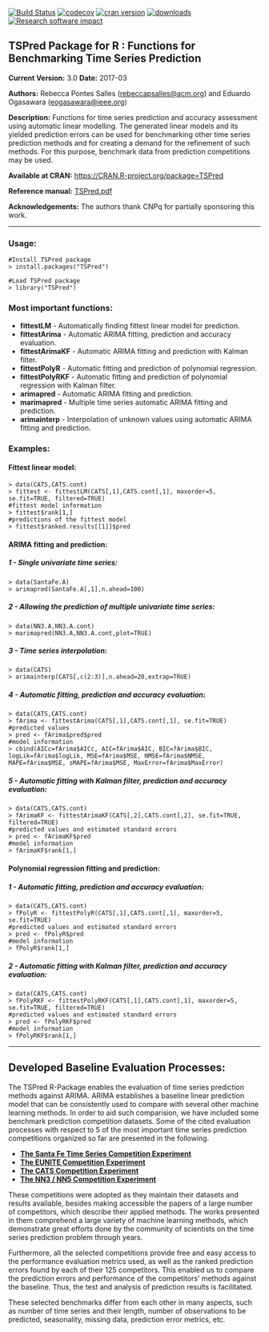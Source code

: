 [![Build Status](https://travis-ci.org/RebeccaSalles/TSPred.svg?branch=master)](https://travis-ci.org/RebeccaSalles/TSPred)
[![codecov](https://codecov.io/gh/RebeccaSalles/TSPred/branch/master/graph/badge.svg)](https://codecov.io/gh/RebeccaSalles/TSPred)
[![cran version](http://www.r-pkg.org/badges/version/TSPred)](http://cran.r-project.org/package=TSPred)
[![downloads](http://cranlogs.r-pkg.org/badges/TSPred)](http://cranlogs.r-pkg.org/badges/TSPred)
[![Research software impact](http://depsy.org/api/package/cran/TSPred/badge.svg)](http://depsy.org/package/r/TSPred)

## TSPred Package for R : Functions for Benchmarking Time Series Prediction

__Current Version:__ 3.0
__Date:__ 2017-03

__Authors:__ Rebecca Pontes Salles (<rebeccapsalles@acm.org>) and Eduardo Ogasawara (<eogasawara@ieee.org>)
 
__Description:__ Functions for time series prediction and accuracy assessment using automatic linear modelling. The generated linear models and its yielded prediction errors can be used for benchmarking other time series prediction methods and for creating a demand for the refinement of such methods. For this purpose, benchmark data from prediction competitions may be used.

__Available at CRAN:__ <https://CRAN.R-project.org/package=TSPred>

__Reference manual:__ [TSPred.pdf](http://cran.r-project.org/web/packages/TSPred/TSPred.pdf)

__Acknowledgements:__ The authors thank CNPq for partially sponsoring this work.

---
### Usage:
~~~~~~
#Install TSPred package
> install.packages("TSPred")

#Load TSPred package
> library("TSPred")
~~~~~~
#####
### Most important functions:

* __fittestLM__ - Automatically finding fittest linear model for prediction.
* __fittestArima__ - Automatic ARIMA fitting, prediction and accuracy evaluation.
* __fittestArimaKF__ - Automatic ARIMA fitting and prediction with Kalman filter.
* __fittestPolyR__ - Automatic fitting and prediction of polynomial regression.
* __fittestPolyRKF__ - Automatic fitting and prediction of polynomial regression with Kalman filter.
* __arimapred__ - Automatic ARIMA fitting and prediction.
* __marimapred__ - Multiple time series automatic ARIMA fitting and prediction.
* __arimainterp__ - Interpolation of unknown values using automatic ARIMA fitting and prediction.

### __Examples:__
#### Fittest linear model:
~~~~~~
> data(CATS,CATS.cont)
> fittest <- fittestLM(CATS[,1],CATS.cont[,1], maxorder=5, se.fit=TRUE, filtered=TRUE)
#fittest model information
> fittest$rank[1,]
#predictions of the fittest model
> fittest$ranked.results[[1]]$pred
~~~~~~
#### ARIMA fitting and prediction:
##### 1 - Single univariate time series:
~~~~~~
> data(SantaFe.A)
> arimapred(SantaFe.A[,1],n.ahead=100)
~~~~~~
##### 2 - Allowing the prediction of multiple univariate time series:
~~~~~~
> data(NN3.A,NN3.A.cont)
> marimapred(NN3.A,NN3.A.cont,plot=TRUE)
~~~~~~
##### 3 - Time series interpolation:
~~~~~~
> data(CATS)
> arimainterp(CATS[,c(2:3)],n.ahead=20,extrap=TRUE)
~~~~~~
##### 4 - Automatic fitting, prediction and accuracy evaluation:
~~~~~~
> data(CATS,CATS.cont)
> fArima <- fittestArima(CATS[,1],CATS.cont[,1], se.fit=TRUE)
#predicted values
> pred <- fArima$pred$pred
#model information
> cbind(AICc=fArima$AICc, AIC=fArima$AIC, BIC=fArima$BIC, logLik=fArima$logLik, MSE=fArima$MSE, NMSE=fArima$NMSE, MAPE=fArima$MSE, sMAPE=fArima$MSE, MaxError=fArima$MaxError)
~~~~~~
##### 5 - Automatic fitting with Kalman filter, prediction and accuracy evaluation:
~~~~~~
> data(CATS,CATS.cont)
> fArimaKF <- fittestArimaKF(CATS[,2],CATS.cont[,2], se.fit=TRUE, filtered=TRUE)
#predicted values and estimated standard errors
> pred <- fArimaKF$pred
#model information
> fArimaKF$rank[1,]
~~~~~~
#### Polynomial regression fitting and prediction:
##### 1 - Automatic fitting, prediction and accuracy evaluation:
~~~~~~
> data(CATS,CATS.cont)
> fPolyR <- fittestPolyR(CATS[,1],CATS.cont[,1], maxorder=5, se.fit=TRUE)
#predicted values and estimated standard errors
> pred <- fPolyR$pred
#model information
> fPolyR$rank[1,]
~~~~~~
##### 2 - Automatic fitting with Kalman filter, prediction and accuracy evaluation:
~~~~~~
> data(CATS,CATS.cont)
> fPolyRKF <- fittestPolyRKF(CATS[,1],CATS.cont[,1], maxorder=5, se.fit=TRUE, filtered=TRUE)
#predicted values and estimated standard errors
> pred <- fPolyRKF$pred
#model information
> fPolyRKF$rank[1,]
~~~~~~

---
Developed Baseline Evaluation Processes:
--
The TSPred R-Package enables the evaluation of time series prediction methods against ARIMA. ARIMA establishes a baseline linear prediction model that can be consistently used to compare with several other machine learning methods. In order to aid such comparision, we have included some benchmark prediction competition datasets. Some of the cited evaluation processes with respect to 5 of the most important time series prediction competitions organized so far are presented in the following.

* __[The Santa Fe Time Series Competition Experiment](https://sourceforge.net/p/gpca/wiki/Santa%20Fe%20Competition/)__
* __[The EUNITE Competition Experiment](https://sourceforge.net/p/gpca/wiki/EUNITE%20Competition/)__
* __[The CATS Competition Experiment](https://sourceforge.net/p/gpca/wiki/CATS%20Competition/)__
* __[The NN3 / NN5 Competition Experiment](https://sourceforge.net/p/gpca/wiki/NN3-NN5%20Competition/)__

These competitions were adopted as they maintain their datasets and results available, besides making accessible the papers of a large number of competitors, which describe their applied methods. The works presented in them comprehend a large variety of machine learning methods, which demonstrate great efforts done by the community of scientists on the time series prediction problem through years.

Furthermore, all the selected competitions provide free and easy access to the performance evaluation metrics used, as well as the ranked prediction errors found by each of their 125 competitors. This enabled us to compare the prediction errors and performance of the competitors’ methods against the baseline. Thus, the test and analysis of prediction results is facilitated.

These selected benchmarks differ from each other in many aspects, such as number of time series and their length, number of observations to be predicted, seasonality, missing data, prediction error metrics, etc.
